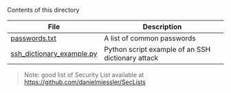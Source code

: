 Contents of this directory

| File | Description |
|-     |-            |
| [passwords.txt](./passwords.txt) | A list of common passwords |
| [ssh_dictionary_example.py](./ssh_dictionary_example.py) | Python script example of an SSH dictionary attack |

> Note: good list of Security List available at https://github.com/danielmiessler/SecLists
